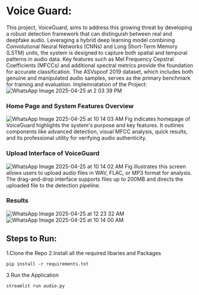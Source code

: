 # Voice Guard:
This project, VoiceGuard, aims to address this growing threat by developing a robust 
detection framework that can distinguish between real and deepfake audio. Leveraging 
a hybrid deep learning model combining Convolutional Neural Networks (CNNs) and 
Long Short-Term Memory (LSTM) units, the system is designed to capture both spatial 
and temporal patterns in audio data. Key features such as Mel Frequency Cepstral 
Coefficients (MFCCs) and additional spectral metrics provide the foundation for 
accurate classification. The ASVspoof 2019 dataset, which includes both genuine and 
manipulated audio samples, serves as the primary benchmark for training and 
evaluation.
Implemnatation of the Project:
![WhatsApp Image 2025-04-25 at 2 03 39 PM](https://github.com/user-attachments/assets/214e1237-642f-4b93-94c6-b16280151415)

### Home Page and System Features Overview
![WhatsApp Image 2025-04-25 at 10 14 03 AM](https://github.com/user-attachments/assets/414b4dff-0146-408b-80b7-4e1b740e93d9)
Fig indicates homepage of VoiceGuard highlights the system's purpose and key 
features. It outlines components like advanced detection, visual MFCC analysis, quick 
results, and its professional utility for verifying audio authenticity. 

###  Upload Interface of VoiceGuard   
![WhatsApp Image 2025-04-25 at 10 14 02 AM](https://github.com/user-attachments/assets/a12bf738-69f1-450c-a845-0098c7795e7a)
Fig illustrates this screen allows users to upload audio files in WAV, FLAC, or MP3 
format for analysis. The drag-and-drop interface supports files up to 200MB and directs 
the uploaded file to the detection pipeline. 


### Results
![WhatsApp Image 2025-04-25 at 12 23 32 AM](https://github.com/user-attachments/assets/735c2cc9-b8c8-443d-b6e4-83186a066a5a)
![WhatsApp Image 2025-04-25 at 10 14 00 AM](https://github.com/user-attachments/assets/ccf6bbd6-d60d-469d-b6d6-a0af46b52062)

## Steps to Run:

1.Clone the Repo
2.Install all the required libaries and Packages

```code
pip install -r requirements.txt
```

3 Run the Application

```
streamlit run audio.py
```




